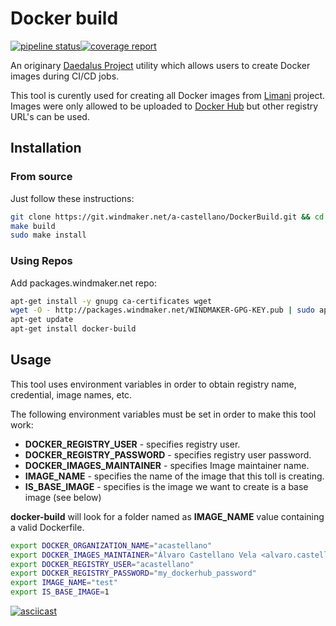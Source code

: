 # Docker build


[![pipeline status](https://git.windmaker.net/a-castellano/DockerBuild/badges/master/pipeline.svg)](https://git.windmaker.net/a-castellano/DockerBuild/commits/master)[![coverage report](https://git.windmaker.net/a-castellano/DockerBuild/badges/master/coverage.svg)](https://git.windmaker.net/a-castellano/DockerBuild/commits/master)

An originary [Daedalus Project](https://github.com/daedalusproject) utility which allows users to create Docker images during CI/CD jobs.

This tool is curently used for creating all Docker images from [Limani](https://git.windmaker.net/a-castellano/limani) project. Images were only allowed to be uploaded to [Docker Hub](https://hub.docker.com/) but other registry URL's can be used.

## Installation

### From source

Just follow these instructions:
```bash
git clone https://git.windmaker.net/a-castellano/DockerBuild.git && cd DockerBuild
make build
sudo make install
```

### Using Repos

Add packages.windmaker.net repo:
```bash
apt-get install -y gnupg ca-certificates wget
wget -O - http://packages.windmaker.net/WINDMAKER-GPG-KEY.pub | sudo apt-key add - 
apt-get update
apt-get install docker-build
```

## Usage

This tool uses environment variables in order to obtain registry name, credential, image names, etc.

The following environment variables must be set in order to make this tool work:

* **DOCKER_REGISTRY_USER** - specifies registry user.
* **DOCKER_REGISTRY_PASSWORD** - specifies registry user password.
* **DOCKER_IMAGES_MAINTAINER** - specifies Image maintainer name. 
* **IMAGE_NAME** - specifies the name of the image that this toll is creating. 
* **IS_BASE_IMAGE** - specifies is the image we want to create is a base image (see below)

**docker-build** will look for a folder named as **IMAGE_NAME** value containing a valid Dockerfile.
```bash
export DOCKER_ORGANIZATION_NAME="acastellano"
export DOCKER_IMAGES_MAINTAINER="Álvaro Castellano Vela <alvaro.castellano.vela@gmail.com>"
export DOCKER_REGISTRY_USER="acastellano"
export DOCKER_REGISTRY_PASSWORD="my_dockerhub_password"
export IMAGE_NAME="test"
export IS_BASE_IMAGE=1

```
[![asciicast](https://asciinema.org/a/381553.svg)](https://asciinema.org/a/381553?speed=2)

